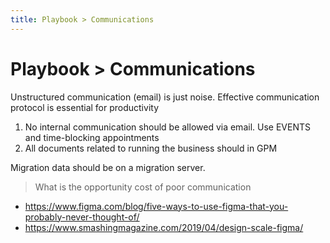 ```yaml
---
title: Playbook > Communications
---
```


# Playbook > Communications

Unstructured communication (email) is just noise. Effective communication protocol is essential for productivity

1. No internal communication should be allowed via email. Use EVENTS and time-blocking appointments
2. All documents related to running the business should in GPM

Migration data should be on a migration server.

> What is the opportunity cost of poor communication

- https://www.figma.com/blog/five-ways-to-use-figma-that-you-probably-never-thought-of/
- https://www.smashingmagazine.com/2019/04/design-scale-figma/
